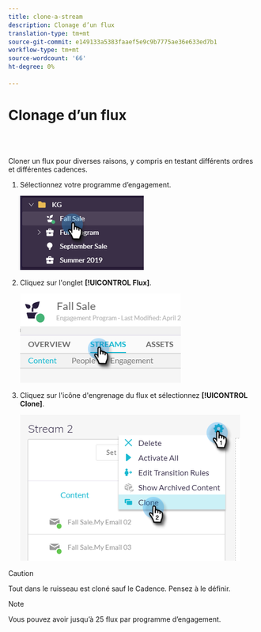 ```yaml
---
title: clone-a-stream
description: Clonage d’un flux
translation-type: tm+mt
source-git-commit: e149133a5383faaef5e9c9b7775ae36e633ed7b1
workflow-type: tm+mt
source-wordcount: '66'
ht-degree: 0%

---
```



# Clonage d’un flux

<br> 

Cloner un flux pour diverses raisons, y compris en testant différents ordres et différentes cadences.

1. Sélectionnez votre programme d’engagement.

   ![Image un](/help/sky/assets/engagement-programs/clone-a-stream/clone-a-stream-1.png)

1. Cliquez sur l&#39;onglet **[!UICONTROL Flux]**.

   ![Image 2](/help/sky/assets/engagement-programs/clone-a-stream/clone-a-stream-2.png)

1. Cliquez sur l&#39;icône d&#39;engrenage du flux et sélectionnez **[!UICONTROL Clone]**.

   ![Image trois](/help/sky/assets/engagement-programs/clone-a-stream/clone-a-stream-3.png)

>[!CAUTION]
>
>Tout dans le ruisseau est cloné sauf le Cadence. Pensez à le définir.

>[!NOTE]
>
>Vous pouvez avoir jusqu’à 25 flux par programme d’engagement.
